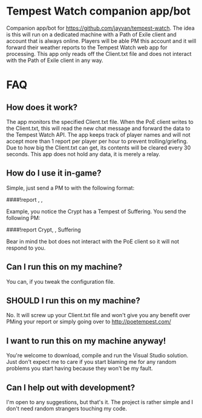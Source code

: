 # Tempest Watch companion app/bot

Companion app/bot for https://github.com/jayvan/tempest-watch.
The idea is this will run on a dedicated machine with a Path of Exile client and account that is always online.
Players will be able PM this account and it will forward their weather reports to the Tempest Watch web app for processing.
This app only reads off the Client.txt file and does not interact with the Path of Exile client in any way.

# FAQ

## How does it work?
The app monitors the specified Client.txt file. When the PoE client writes to the Client.txt, this will read the new chat message and forward the data to the Tempest Watch API.
The app keeps track of player names and will not accept more than 1 report per player per hour to prevent trolling/griefing.
Due to how big the Client.txt can get, its contents will be cleared every 30 seconds.
This app does not hold any data, it is merely a relay.

## How do I use it in-game?
Simple, just send a PM to <CHARACTER NAME PENDING> with the following format:

####!report <Map>, <Prefix>, <Suffix>

Example, you notice the Crypt has a Tempest of Suffering. You send the following PM:

####!report Crypt, , Suffering

Bear in mind the bot does not interact with the PoE client so it will not respond to you.

## Can I run this on my machine?
You can, if you tweak the configuration file.

## SHOULD I run this on my machine?
No. It will screw up your Client.txt file and won't give you any benefit over PMing your report or simply going over to http://poetempest.com/ 

## I want to run this on my machine anyway!
You're welcome to download, compile and run the Visual Studio solution. Just don't expect me to care if you start blaming me for any random problems you start having because they won't be my fault.

## Can I help out with development?
I'm open to any suggestions, but that's it. The project is rather simple and I don't need random strangers touching my code.

